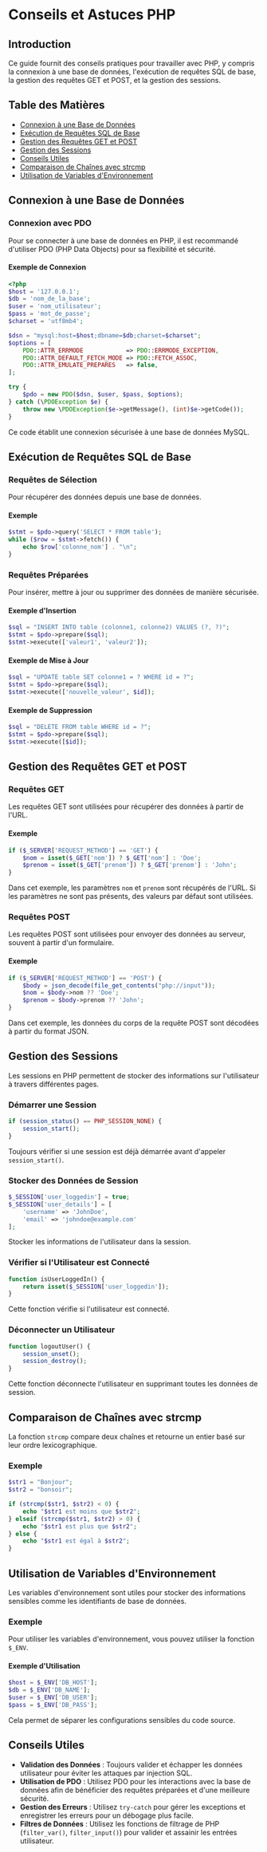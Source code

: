 # Conseils et Astuces PHP

## Introduction
Ce guide fournit des conseils pratiques pour travailler avec PHP, y compris la connexion à une base de données, l'exécution de requêtes SQL de base, la gestion des requêtes GET et POST, et la gestion des sessions.

## Table des Matières
- [Connexion à une Base de Données](#connexion-à-une-base-de-données)
- [Exécution de Requêtes SQL de Base](#exécution-de-requêtes-sql-de-base)
- [Gestion des Requêtes GET et POST](#gestion-des-requêtes-get-et-post)
- [Gestion des Sessions](#gestion-des-sessions)
- [Conseils Utiles](#conseils-utiles)
- [Comparaison de Chaînes avec strcmp](#comparaison-de-chaînes-avec-strcmp)
- [Utilisation de Variables d'Environnement](#utilisation-de-variables-denvironnement)

## Connexion à une Base de Données
### Connexion avec PDO
Pour se connecter à une base de données en PHP, il est recommandé d'utiliser PDO (PHP Data Objects) pour sa flexibilité et sécurité.

#### Exemple de Connexion
```php
<?php
$host = '127.0.0.1';
$db = 'nom_de_la_base';
$user = 'nom_utilisateur';
$pass = 'mot_de_passe';
$charset = 'utf8mb4';

$dsn = "mysql:host=$host;dbname=$db;charset=$charset";
$options = [
    PDO::ATTR_ERRMODE            => PDO::ERRMODE_EXCEPTION,
    PDO::ATTR_DEFAULT_FETCH_MODE => PDO::FETCH_ASSOC,
    PDO::ATTR_EMULATE_PREPARES   => false,
];

try {
    $pdo = new PDO($dsn, $user, $pass, $options);
} catch (\PDOException $e) {
    throw new \PDOException($e->getMessage(), (int)$e->getCode());
}
```
Ce code établit une connexion sécurisée à une base de données MySQL.

## Exécution de Requêtes SQL de Base
### Requêtes de Sélection
Pour récupérer des données depuis une base de données.

#### Exemple
```php
$stmt = $pdo->query('SELECT * FROM table');
while ($row = $stmt->fetch()) {
    echo $row['colonne_nom'] . "\n";
}
```

### Requêtes Préparées
Pour insérer, mettre à jour ou supprimer des données de manière sécurisée.

#### Exemple d'Insertion
```php
$sql = "INSERT INTO table (colonne1, colonne2) VALUES (?, ?)";
$stmt = $pdo->prepare($sql);
$stmt->execute(['valeur1', 'valeur2']);
```

#### Exemple de Mise à Jour
```php
$sql = "UPDATE table SET colonne1 = ? WHERE id = ?";
$stmt = $pdo->prepare($sql);
$stmt->execute(['nouvelle_valeur', $id]);
```

#### Exemple de Suppression
```php
$sql = "DELETE FROM table WHERE id = ?";
$stmt = $pdo->prepare($sql);
$stmt->execute([$id]);
```

## Gestion des Requêtes GET et POST
### Requêtes GET
Les requêtes GET sont utilisées pour récupérer des données à partir de l'URL.

#### Exemple
```php
if ($_SERVER['REQUEST_METHOD'] == 'GET') {
    $nom = isset($_GET['nom']) ? $_GET['nom'] : 'Doe';
    $prenom = isset($_GET['prenom']) ? $_GET['prenom'] : 'John';
}
```
Dans cet exemple, les paramètres `nom` et `prenom` sont récupérés de l'URL. Si les paramètres ne sont pas présents, des valeurs par défaut sont utilisées.

### Requêtes POST
Les requêtes POST sont utilisées pour envoyer des données au serveur, souvent à partir d'un formulaire.

#### Exemple
```php
if ($_SERVER['REQUEST_METHOD'] == 'POST') {
    $body = json_decode(file_get_contents("php://input"));
    $nom = $body->nom ?? 'Doe';
    $prenom = $body->prenom ?? 'John';
}
```
Dans cet exemple, les données du corps de la requête POST sont décodées à partir du format JSON.

## Gestion des Sessions
Les sessions en PHP permettent de stocker des informations sur l'utilisateur à travers différentes pages.

### Démarrer une Session
```php
if (session_status() == PHP_SESSION_NONE) {
    session_start();
}
```
Toujours vérifier si une session est déjà démarrée avant d'appeler `session_start()`.

### Stocker des Données de Session
```php
$_SESSION['user_loggedin'] = true;
$_SESSION['user_details'] = [
    'username' => 'JohnDoe',
    'email' => 'johndoe@example.com'
];
```
Stocker les informations de l'utilisateur dans la session.

### Vérifier si l'Utilisateur est Connecté
```php
function isUserLoggedIn() {
    return isset($_SESSION['user_loggedin']);
}
```
Cette fonction vérifie si l'utilisateur est connecté.

### Déconnecter un Utilisateur
```php
function logoutUser() {
    session_unset();
    session_destroy();
}
```
Cette fonction déconnecte l'utilisateur en supprimant toutes les données de session.

## Comparaison de Chaînes avec strcmp
La fonction `strcmp` compare deux chaînes et retourne un entier basé sur leur ordre lexicographique.

### Exemple
```php
$str1 = "Bonjour";
$str2 = "bonsoir";

if (strcmp($str1, $str2) < 0) {
    echo "$str1 est moins que $str2";
} elseif (strcmp($str1, $str2) > 0) {
    echo "$str1 est plus que $str2";
} else {
    echo "$str1 est égal à $str2";
}
```

## Utilisation de Variables d'Environnement
Les variables d'environnement sont utiles pour stocker des informations sensibles comme les identifiants de base de données.

### Exemple
Pour utiliser les variables d'environnement, vous pouvez utiliser la fonction `$_ENV`.

#### Exemple d'Utilisation
```php
$host = $_ENV['DB_HOST'];
$db = $_ENV['DB_NAME'];
$user = $_ENV['DB_USER'];
$pass = $_ENV['DB_PASS'];
```
Cela permet de séparer les configurations sensibles du code source.

## Conseils Utiles
- **Validation des Données** : Toujours valider et échapper les données utilisateur pour éviter les attaques par injection SQL.
- **Utilisation de PDO** : Utilisez PDO pour les interactions avec la base de données afin de bénéficier des requêtes préparées et d'une meilleure sécurité.
- **Gestion des Erreurs** : Utilisez `try-catch` pour gérer les exceptions et enregistrer les erreurs pour un débogage plus facile.
- **Filtres de Données** : Utilisez les fonctions de filtrage de PHP (`filter_var()`, `filter_input()`) pour valider et assainir les entrées utilisateur.
